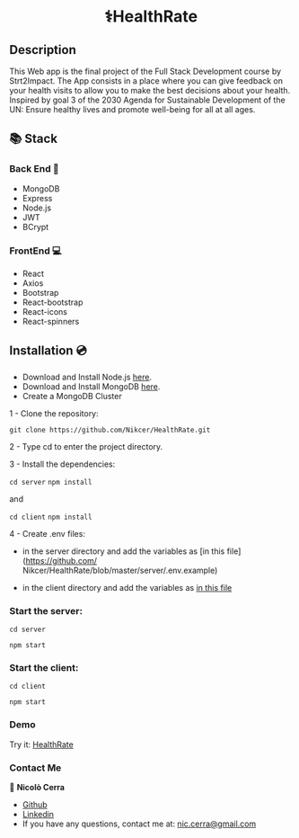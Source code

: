 <h1 align="center">⚕️HealthRate</h1>

## Description

This Web app is the final project of the Full Stack Development course by Strt2Impact. The App consists in a place where you can give feedback on your health visits to allow you to make the best decisions about your health. Inspired by goal 3 of the 2030 Agenda for Sustainable Development
of the UN: Ensure healthy lives and promote well-being for all at all ages.

## 📚 Stack

### Back End 📂

- MongoDB
- Express
- Node.js
- JWT
- BCrypt

### FrontEnd 💻

- React
- Axios
- Bootstrap
- React-bootstrap
- React-icons
- React-spinners

## Installation 💿

- Download and Install Node.js [here](https://nodejs.org/en/download).
- Download and Install MongoDB [here](https://www.mongodb.com/try/download/community).
- Create a MongoDB Cluster

1 - Clone the repository:

`git clone https://github.com/Nikcer/HealthRate.git`

2 - Type cd <project-name> to enter the project directory.

3 - Install the dependencies:

`cd server`
`npm install`

and

`cd client`
`npm install`

4 - Create .env files:

- in the server directory and add the variables as [in this file](https://github.com/ Nikcer/HealthRate/blob/master/server/.env.example)

- in the client directory and add the variables as [in this file](https://github.com/Nikcer/HealthRate/blob/master/client/.env.example)

### Start the server:

`cd server`

`npm start`

### Start the client:

`cd client`

`npm start`

### Demo

Try it: [HealthRate](https://health-rate.vercel.app)

### Contact Me

👤 **Nicolò Cerra**

- [Github](https://github.com/Nikcer)
- [Linkedin](https://www.linkedin.com/in/nicol%C3%B2-cerra-492325231/)
- If you have any questions, contact me at: nic.cerra@gmail.com
